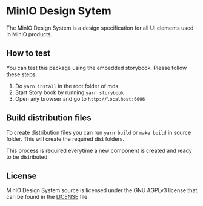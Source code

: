 # MinIO Design Sytem

The MinIO Design System is a design specification for all UI elements used in MinIO products.

## How to test

You can test this package using the embedded storybook. Please follow these steps:

1. Do `yarn install` in the root folder of mds
2. Start Story book  by running `yarn storybook`
3. Open any browser and go to `http://localhost:6006`

## Build distribution files

To create distribution files you can run `yarn build` or `make build` in source folder. This will create the required dist folders.

This process is required everytime a new component is created and ready to be distributed

## License
MinIO Design System source is licensed under the GNU AGPLv3 license that can be found in the [LICENSE](https://github.com/minio/mds/blob/master/LICENSE) file.
